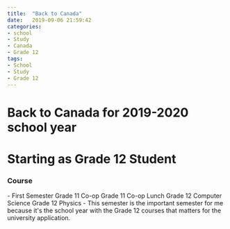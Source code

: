 ```yaml
---
title:  "Back to Canada"
date:   2019-09-06 21:59:42
categories:
- school
- Study
- Canada
- Grade 12
tags:
- School
- Study
- Grade 12
---
```

<h1>Back to Canada for 2019-2020 school year</h1>

# Starting as Grade 12 Student
  <h3>Course</h3>
  - First Semester
  <tr> <th>Grade 11 Co-op</th>
  <tr> <td>Grade 11 Co-op</td>
  <tr> <td>Lunch</td>
  <tr> <td>Grade 12 Computer Science</td>
  <tr> <td>Grade 12 Physics</td>
    - This semester is the important semester for me because it's the school year with the Grade 12 courses that matters for the university application.
